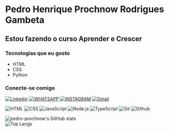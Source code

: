# Pedro Henrique Prochnow Rodrigues Gambeta

## Estou fazendo o curso Aprender e Crescer

### Tecnologias que eu gosto

- HTML
- CSS
- Python

### Conecte-se comigo

[![Linkedin](https://img.shields.io/badge/LinkedIn-0077B5?style=for-the-badge&logo=linkedin&logoColor=white)](https://www.linkedin.com/in/pedro-henrique-prochnow)
[![WHATSAPP](https://img.shields.io/badge/WhatsApp-25D366?style=for-the-badge&logo=whatsapp&logoColor=white)](https://web.whatsapp.com/+554699223623)
[![INSTAGRAM](https://img.shields.io/badge/Instagram-E4405F?style=for-the-badge&logo=instagram&logoColor=white)](https://www.instagram.com/pedro_prochnow/)
[![Gmail](https://img.shields.io/badge/Gmail-fff?style=for-the-badge&logo=Gmail&logoColor=e71c18)](mailto:pedrohenriqueprochnow@gmail.com)


![HTML](https://img.shields.io/badge/-HTML-333333?style=flat&logo=HTML5)
![CSS](https://img.shields.io/badge/-CSS-333333?style=flat&logo=CSS3&logoColor=1572B6)
![JavaScript](https://img.shields.io/badge/-JavaScript-333333?style=flat&logo=javascript)
![Node.js](https://img.shields.io/badge/-Node.js-333333?style=flat&logo=node.js)
![TypeScript](https://img.shields.io/badge/-TypeScript-333333?style=flat&logo=typescript&logoColor=2D79C7)
![Git](https://img.shields.io/badge/-Git-333333?style=flat&logo=Git&logoColor=f05033)
![Github](https://img.shields.io/badge/-Github-333333?style=flat&logo=Github&logoColor=000000)

![pedro-prochnow's GitHub stats](https://github-readme-stats.vercel.app/api?username=Pedro-Prochnow&show_icons=true&theme=github_dark_dimmed)  
![Top Langs](https://github-readme-stats.vercel.app/api/top-langs/?username=Pedro-Prochnow&layout=compact&theme=github_dark_dimmed)
